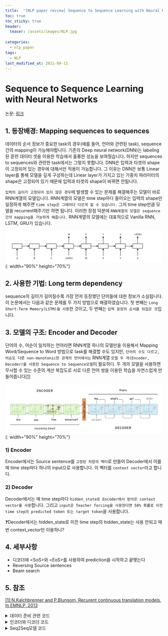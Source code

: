 ```yaml
---
title:  "[NLP paper review] Sequence to Sequence Learning with Neural Networks"
toc: true
toc_sticky: true
header:
  teaser: /assets/images/NLP.jpg

categories:
  - nlp_paper
tags:
  - NLP
last_modified_at: 2021-09-11
---   
```


# Sequence to Sequence Learning with Neural Networks

논문: [링크](https://proceedings.neurips.cc/paper/2014/file/a14ac55a4f27472c5d894ec1c3c743d2-Paper.pdf)

## 1. 등장배경: Mapping sequences to sequences
데이터의 순서 정보가 중요한 task의 경우(예를 들어, 언어와 관련된 task), sequence간의 mapping이 가능해야합니다. 기존의 Deep neural network(DNN)는 labeling된 훈련 데이터 셋을 이용한 학습에서 훌륭한 성능을 보여줬습니다. 하지만 sequences to sequences와 관련한 task에서는 그렇지 못합니다. DNN은 입력과 타겟의 shape이 고정되어 있는 경우에 대해서만 적용이 가능합니다. 그 이유는 DNN은 보통 Linear layer를 통해 모델을 깊게 구성하는데 Linear layer가 가지고 있는 가중치 파라미터의 shape은 고정되어 있기 때문에 입력과 타겟의 shape이 바뀌면 안됩니다.  

`입력의 길이가 고정되어 있지 않은 경우`에 발생할 수 있는 문제를 해결해주는 모델이 바로 RNN계열의 모델입니다. RNN계열의 모델은 time step마다 들어오는 입력의 shape만 일정하게 해주면 `time step은 그때마다 다르게 할 수 있습니다.` 그저 time step만큼 모델을 recurrent해주기만 하면 됩니다. 이러한 장점 덕분에 `RNN계열의 모델은 sequence간의 mapping을 가능하게 해줍니다.` RNN계열의 모델에는 대표적으로 Vanilla RNN, LSTM, GRU가 있습니다. 

![](/assets/images/seq2seq_1.png){: width="90%" height="70%"}  

## 2. 사용한 기법: Long term dependency
sequence의 길이가 길어질수록 가장 먼저 등장했던 단어들에 대한 정보가 소실됩니다. 이 논문에서는 다음과 같은 문제를 두 가지 방법으로 해결하였습니다. 첫 번째는 `Long Short-Term Memory(LSTM)을 사용`한 것이고, 두 번째는 `입력 문장의 순서를 뒤집은 것`입니다.
## 3. 모델의 구조: Encoder and Decoder
단어의 수, 어순이 일치하는 언어라면 RNN계열 하나의 모델만을 이용해서 Mapping Word/Sequence to Word 방법으로 task를 해결할 수도 있지만, `단어의 수도 다르고, 어순도 다른 non-monotonic한 관계의 언어에서는` RNN계열 `모델 두 개(Encoder, Decoder)를 사용한 Sequence to Sequence모델`이 필요하다. 두 개의 모델을 사용하면 무시할 수 있는 수준의 계산 복잡도로 서로 다른 언어 쌍을 이용한 학습을 자연스럽게 만들어줍니다[[1]](https://aclanthology.org/D13-1176.pdf)  

![](/assets/images/seq2seq_2.png){: width="90%" height="70%"}  

### 1) Encoder  
Encoder에서는 Source sentence를 `고정된 차원의 벡터`로 만들어 Decoder에서 이를 매 time step마다 하나의 input으로 사용합니다. 이 벡터를 `context vector`라고 합니다.

### 2) Decoder
Decoder에서는 매 time step마다 `hidden_state로 Encoder에서 받아온 context vector를 사용`합니다. 그리고 `input은 Teacher forcing을 사용한다면 50% 확률로 이전 time step의 predicted token 또는 target token`을 사용합니다.  

❓Decoder에서는 hidden_state로 이전 time step의 hidden_state는 사용 안되고 매번 context_vector만 이용하나?

## 4. 세부사항

- 디코더에 \<SoS\>와 \<EoS\>를 사용하여 prediction을 시작하고 끝맺는다  
- Reversing Source sentences
- Beam search

## 5. 참조  

[[1]:N.Kalchbrenner and P.Blunsom, Recurent continuous translation models, In EMNLP, 2013](https://aclanthology.org/D13-1176.pdf)


<details>
<summary>데이터 준비 관련 코드</summary>
<div markdown="1">       

```python
import random
import torch
from torch import nn
from torch.nn.utils.rnn import pack_padded_sequence, pad_packed_sequence
```

```python
vocab_size = 100
pad_id = 0
sos_id = 1
eos_id = 2

src_data = [
  [3, 77, 56, 26, 3, 55, 12, 36, 31],
  [58, 20, 65, 46, 26, 10, 76, 44],
  [58, 17, 8],
  [59],
  [29, 3, 52, 74, 73, 51, 39, 75, 19],
  [41, 55, 77, 21, 52, 92, 97, 69, 54, 14, 93],
  [39, 47, 96, 68, 55, 16, 90, 45, 89, 84, 19, 22, 32, 99, 5],
  [75, 34, 17, 3, 86, 88],
  [63, 39, 5, 35, 67, 56, 68, 89, 55, 66],
  [12, 40, 69, 39, 49]
]

trg_data = [
  [75, 13, 22, 77, 89, 21, 13, 86, 95],
  [79, 14, 91, 41, 32, 79, 88, 34, 8, 68, 32, 77, 58, 7, 9, 87],
  [85, 8, 50, 30],
  [47, 30],
  [8, 85, 87, 77, 47, 21, 23, 98, 83, 4, 47, 97, 40, 43, 70, 8, 65, 71, 69, 88],
  [32, 37, 31, 77, 38, 93, 45, 74, 47, 54, 31, 18],
  [37, 14, 49, 24, 93, 37, 54, 51, 39, 84],
  [16, 98, 68, 57, 55, 46, 66, 85, 18],
  [20, 70, 14, 6, 58, 90, 30, 17, 91, 18, 90],
  [37, 93, 98, 13, 45, 28, 89, 72, 70]
]
```

```python
# trg_data에 <sos>, <eos> 토큰을 붙입니다 -> prediction을 언제 시작하고 멈출지 정하기 위해
trg_data = [[sos_id]+seq+[eos_id] for seq in tqdm(trg_data)]
```

```python
# 더 쉬운 방법은 torch.nn.utils.rnn.pad_sequence(data)
# 근데 이 방법은 나중에 필요한 src_lens -> src_batch_lens를 못 구한다 (여기 함수 안에서는 valid_lens로 정의)
# valid_lens: 패딩하기 전 각 sequence의 길이
def padding(data, is_src=True):
  max_len = len(max(data, key=len))
  print(f"Maximum sequence length: {max_len}")

  valid_lens = []
  for i, seq in enumerate(tqdm(data)):
    valid_lens.append(len(seq))
    if len(seq) < max_len:
      data[i] = seq + [pad_id] * (max_len - len(seq))

  return data, valid_lens, max_len 
```

```python
# src_data와 trg_data를 패딩합니다 -> batch 단위로 학습하기 위해
# 근데 pack_padded_sequence에 input으로 넣어줄 예정 -> 패딩된 부분은 input으로 쓰지 않는 효율적인 연산 제공
src_data, src_lens, src_max_len = padding(src_data)
trg_data, trg_lens, trg_max_len = padding(trg_data)
```

```python
# B: batch size, S_L: source maximum sequence length, T_L: target maximum sequence length
src_batch = torch.LongTensor(src_data)  # (B, S_L)
src_batch_lens = torch.LongTensor(src_lens)  # (B)
trg_batch = torch.LongTensor(trg_data)  # (B, T_L)
trg_batch_lens = torch.LongTensor(trg_lens)  # (B)
```

```python
# PackedSquence를 사용을 위해 source data를 기준으로 정렬
# torch의 sort는 index의 이동도 추적한다
src_batch_lens, sorted_idx = src_batch_lens.sort(descending=True)
src_batch = src_batch[sorted_idx]
trg_batch = trg_batch[sorted_idx]
trg_batch_lens = trg_batch_lens[sorted_idx]
```


</div>
</details>


<details>
<summary>인코더와 디코더 코드</summary>
<div markdown="1">       


```python
embedding_size = 256
hidden_size = 512
num_layers = 2
num_dirs = 2
dropout = 0.1
```

```python
class Encoder(nn.Module):
  def __init__(self):
    super(Encoder, self).__init__()

    self.embedding = nn.Embedding(vocab_size, embedding_size)
    self.gru = nn.GRU(
        input_size=embedding_size, 
        hidden_size=hidden_size,
        num_layers=num_layers,
        bidirectional=True if num_dirs > 1 else False,
        dropout=dropout
    )
    self.linear = nn.Linear(num_dirs * hidden_size, hidden_size)

  def forward(self, batch, batch_lens):  # batch: (B, S_L), batch_lens: (B)
    # d_w: (word) embedding size
    batch_emb = self.embedding(batch)  # (B, S_L, d_w)
    batch_emb = batch_emb.transpose(0, 1)  # (S_L, B, d_w) # batch first=True 하면 편할텐데..

    packed_input = pack_padded_sequence(batch_emb, batch_lens) # PackedSequence 객체 리턴

    h_0 = torch.zeros((num_layers * num_dirs, batch.shape[0], hidden_size))  # (num_layers*num_dirs, B, d_h) = (4, B, d_h)
    packed_outputs, h_n = self.gru(packed_input, h_0)  # h_n: (4, B, d_h)
    outputs = pad_packed_sequence(packed_outputs)[0]  # outputs: (S_L, B, 2d_h)

    forward_hidden = h_n[-2, :, :]
    backward_hidden = h_n[-1, :, :]
    hidden = self.linear(torch.cat((forward_hidden, backward_hidden), dim=-1)).unsqueeze(0)  # (1, B, d_h)

    return outputs, hidden
```

```python
class Decoder(nn.Module):
  def __init__(self):
    super(Decoder, self).__init__()

    self.embedding = nn.Embedding(vocab_size, embedding_size)
    self.gru = nn.GRU(
        input_size=embedding_size, 
        hidden_size=hidden_size,
    )
    self.output_layer = nn.Linear(hidden_size, vocab_size)
  # Decoder의 input인 batch는 매번 한 time_step 밖에 안들어옴 -> 그래서 뒤에 Seq2seq모델에서 for문 돌림
  # 이렇게 하는 이유는 매 time_step마다 context vector가 사용되도록 하기 위해
  # 근데 이러면 Decoder 내의 hidden_state는 사용이 안되는데...?
  def forward(self, batch, hidden):  # batch: (B), hidden: (1, B, d_h)
    batch_emb = self.embedding(batch)  # (B, d_w)
    batch_emb = batch_emb.unsqueeze(0)  # (1, B, d_w)

    outputs, hidden = self.gru(batch_emb, hidden)  # outputs: (1, B, d_h), hidden: (1, B, d_h)
    
    # V: vocab size
    outputs = self.output_layer(outputs)  # (1, B, V)

    return outputs.squeeze(0), hidden
```

</div>
</details>


<details>
<summary>Seq2Seq모델 코드</summary>
<div markdown="1">       


```python
class Seq2seq(nn.Module):
  def __init__(self, encoder, decoder):
    super(Seq2seq, self).__init__()

    self.encoder = encoder
    self.decoder = decoder

  def forward(self, src_batch, src_batch_lens, trg_batch, teacher_forcing_prob=0.5):
    # src_batch: (B, S_L), src_batch_lens: (B), trg_batch: (B, T_L)

    _, hidden = self.encoder(src_batch, src_batch_lens)  # hidden: (1, B, d_h)
    # <sos> 토큰
    input_ids = trg_batch[:, 0]  # (B)
    
    batch_size = src_batch.shape[0]
    outputs = torch.zeros(trg_max_len, batch_size, vocab_size)  # (T_L, B, V)

    for t in range(1, trg_max_len):
      decoder_outputs, hidden = self.decoder(input_ids, hidden)  # decoder_outputs: (B, V), hidden: (1, B, d_h)

      outputs[t] = decoder_outputs
      _, top_ids = torch.max(decoder_outputs, dim=-1)  # top_ids: (B)

      # input_ids는 실제 target의 t번째 token일 수도 있고 predict의 token일 수도 있다
      input_ids = trg_batch[:, t] if random.random() > teacher_forcing_prob else top_ids
      print(f"input_ids: {input_ids}")

    return outputs
```

```python
encoder = Encoder()
decoer = Decoder()

seq2seq = Seq2seq(encoder, decoder)
```

</div>
</details>

